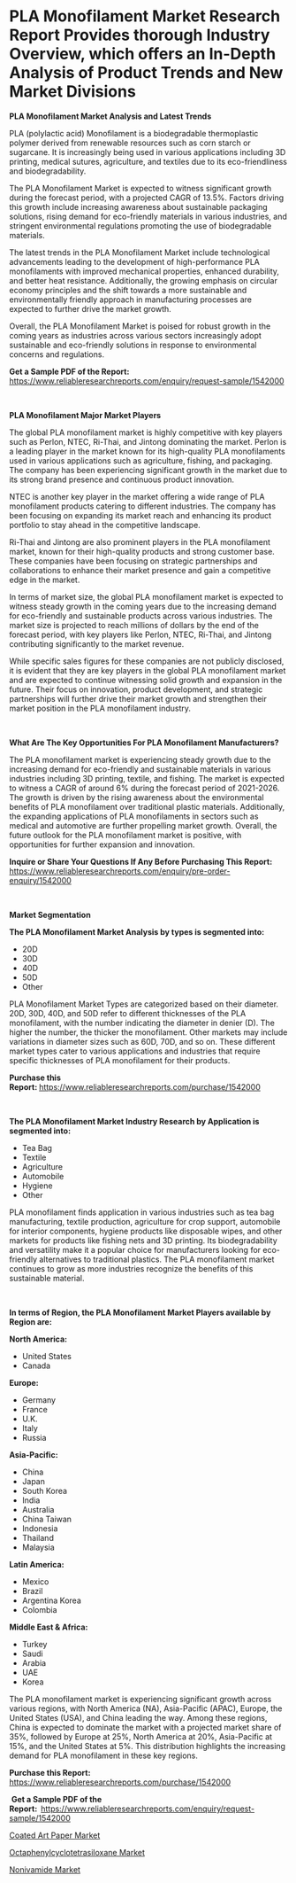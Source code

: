 <p><h1>PLA Monofilament Market Research Report Provides thorough Industry Overview, which offers an In-Depth Analysis of Product Trends and New Market Divisions</h1></p><p><strong>PLA Monofilament Market Analysis and Latest Trends</strong></p>
<p><p>PLA (polylactic acid) Monofilament is a biodegradable thermoplastic polymer derived from renewable resources such as corn starch or sugarcane. It is increasingly being used in various applications including 3D printing, medical sutures, agriculture, and textiles due to its eco-friendliness and biodegradability.</p><p>The PLA Monofilament Market is expected to witness significant growth during the forecast period, with a projected CAGR of 13.5%. Factors driving this growth include increasing awareness about sustainable packaging solutions, rising demand for eco-friendly materials in various industries, and stringent environmental regulations promoting the use of biodegradable materials.</p><p>The latest trends in the PLA Monofilament Market include technological advancements leading to the development of high-performance PLA monofilaments with improved mechanical properties, enhanced durability, and better heat resistance. Additionally, the growing emphasis on circular economy principles and the shift towards a more sustainable and environmentally friendly approach in manufacturing processes are expected to further drive the market growth.</p><p>Overall, the PLA Monofilament Market is poised for robust growth in the coming years as industries across various sectors increasingly adopt sustainable and eco-friendly solutions in response to environmental concerns and regulations.</p></p>
<p><strong>Get a Sample PDF of the Report:&nbsp;</strong> <a href="https://www.reliableresearchreports.com/enquiry/request-sample/1542000">https://www.reliableresearchreports.com/enquiry/request-sample/1542000</a></p>
<p>&nbsp;</p>
<p><strong>PLA Monofilament Major Market Players</strong></p>
<p><p>The global PLA monofilament market is highly competitive with key players such as Perlon, NTEC, Ri-Thai, and Jintong dominating the market. Perlon is a leading player in the market known for its high-quality PLA monofilaments used in various applications such as agriculture, fishing, and packaging. The company has been experiencing significant growth in the market due to its strong brand presence and continuous product innovation. </p><p>NTEC is another key player in the market offering a wide range of PLA monofilament products catering to different industries. The company has been focusing on expanding its market reach and enhancing its product portfolio to stay ahead in the competitive landscape. </p><p>Ri-Thai and Jintong are also prominent players in the PLA monofilament market, known for their high-quality products and strong customer base. These companies have been focusing on strategic partnerships and collaborations to enhance their market presence and gain a competitive edge in the market.</p><p>In terms of market size, the global PLA monofilament market is expected to witness steady growth in the coming years due to the increasing demand for eco-friendly and sustainable products across various industries. The market size is projected to reach millions of dollars by the end of the forecast period, with key players like Perlon, NTEC, Ri-Thai, and Jintong contributing significantly to the market revenue.</p><p>While specific sales figures for these companies are not publicly disclosed, it is evident that they are key players in the global PLA monofilament market and are expected to continue witnessing solid growth and expansion in the future. Their focus on innovation, product development, and strategic partnerships will further drive their market growth and strengthen their market position in the PLA monofilament industry.</p></p>
<p>&nbsp;</p>
<p><strong>What Are The Key Opportunities For PLA Monofilament Manufacturers?</strong></p>
<p><p>The PLA monofilament market is experiencing steady growth due to the increasing demand for eco-friendly and sustainable materials in various industries including 3D printing, textile, and fishing. The market is expected to witness a CAGR of around 6% during the forecast period of 2021-2026. The growth is driven by the rising awareness about the environmental benefits of PLA monofilament over traditional plastic materials. Additionally, the expanding applications of PLA monofilaments in sectors such as medical and automotive are further propelling market growth. Overall, the future outlook for the PLA monofilament market is positive, with opportunities for further expansion and innovation.</p></p>
<p><strong>Inquire or Share Your Questions If Any Before Purchasing This Report:</strong> <a href="https://www.reliableresearchreports.com/enquiry/pre-order-enquiry/1542000">https://www.reliableresearchreports.com/enquiry/pre-order-enquiry/1542000</a></p>
<p>&nbsp;</p>
<p><strong>Market Segmentation</strong></p>
<p><strong>The PLA Monofilament Market Analysis by types is segmented into:</strong></p>
<p><ul><li>20D</li><li>30D</li><li>40D</li><li>50D</li><li>Other</li></ul></p>
<p><p>PLA Monofilament Market Types are categorized based on their diameter. 20D, 30D, 40D, and 50D refer to different thicknesses of the PLA monofilament, with the number indicating the diameter in denier (D). The higher the number, the thicker the monofilament. Other markets may include variations in diameter sizes such as 60D, 70D, and so on. These different market types cater to various applications and industries that require specific thicknesses of PLA monofilament for their products.</p></p>
<p><strong>Purchase this Report:&nbsp;</strong><a href="https://www.reliableresearchreports.com/purchase/1542000">https://www.reliableresearchreports.com/purchase/1542000</a></p>
<p>&nbsp;</p>
<p><strong>The PLA Monofilament Market Industry Research by Application is segmented into:</strong></p>
<p><ul><li>Tea Bag</li><li>Textile</li><li>Agriculture</li><li>Automobile</li><li>Hygiene</li><li>Other</li></ul></p>
<p><p>PLA monofilament finds application in various industries such as tea bag manufacturing, textile production, agriculture for crop support, automobile for interior components, hygiene products like disposable wipes, and other markets for products like fishing nets and 3D printing. Its biodegradability and versatility make it a popular choice for manufacturers looking for eco-friendly alternatives to traditional plastics. The PLA monofilament market continues to grow as more industries recognize the benefits of this sustainable material.</p></p>
<p>&nbsp;</p>
<p><strong>In terms of Region, the PLA Monofilament Market Players available by Region are:</strong></p>
<p>
    <p> <strong> North America: </strong>
        <ul>
            <li>United States</li>
            <li>Canada</li>
        </ul>
        </p> 
    <p> <strong> Europe: </strong>
        <ul>
            <li>Germany</li>
            <li>France</li>
            <li>U.K.</li>
            <li>Italy</li>
            <li>Russia</li>
        </ul>
        </p> 
    <p> <strong> Asia-Pacific: </strong>
        <ul>
            <li>China</li>
            <li>Japan</li>
            <li>South Korea</li>
            <li>India</li>
            <li>Australia</li>
            <li>China Taiwan</li>
            <li>Indonesia</li>
            <li>Thailand</li>
            <li>Malaysia</li>
        </ul>
        </p> 
    <p> <strong> Latin America: </strong>
        <ul>
            <li>Mexico</li>
            <li>Brazil</li>
            <li>Argentina Korea</li>
            <li>Colombia</li>
        </ul>
        </p> 
    <p> <strong> Middle East & Africa: </strong>
        <ul>
            <li>Turkey</li>
            <li>Saudi</li>
            <li>Arabia</li>
            <li>UAE</li>
            <li>Korea</li>
        </ul>
    </p>
    </p>
<p><p>The PLA monofilament market is experiencing significant growth across various regions, with North America (NA), Asia-Pacific (APAC), Europe, the United States (USA), and China leading the way. Among these regions, China is expected to dominate the market with a projected market share of 35%, followed by Europe at 25%, North America at 20%, Asia-Pacific at 15%, and the United States at 5%. This distribution highlights the increasing demand for PLA monofilament in these key regions.</p></p>
<p><strong>Purchase this Report: </strong><a href="https://www.reliableresearchreports.com/purchase/1542000">https://www.reliableresearchreports.com/purchase/1542000</a></p>
<p>&nbsp;<strong>Get a Sample PDF of the Report:&nbsp;&nbsp;</strong><a href="https://www.reliableresearchreports.com/enquiry/request-sample/1542000">https://www.reliableresearchreports.com/enquiry/request-sample/1542000</a></p>
<p><strong></strong></p>
<p><p><a href="https://github.com/edytherolanlouisejk1miz0wig/Market-Research-Report-List-1/blob/main/coated-art-paper-market.md">Coated Art Paper Market</a></p><p><a href="https://github.com/NorbertYates/Market-Research-Report-List-4/blob/main/octaphenylcyclotetrasiloxane-market.md">Octaphenylcyclotetrasiloxane Market</a></p><p><a href="https://github.com/peachesmcdowel1/Market-Research-Report-List-1/blob/main/nonivamide-market.md">Nonivamide Market</a></p></p>